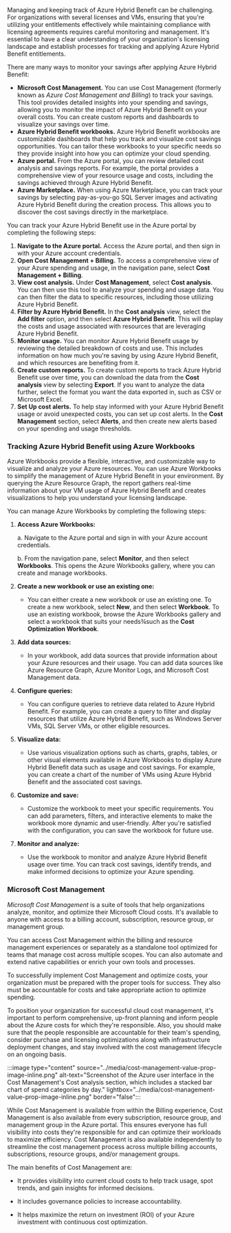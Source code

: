 Managing and keeping track of Azure Hybrid Benefit can be challenging. For organizations with several licenses and VMs, ensuring that you're utilizing your entitlements effectively while maintaining compliance with licensing agreements requires careful monitoring and management. It's essential to have a clear understanding of your organization's licensing landscape and establish processes for tracking and applying Azure Hybrid Benefit entitlements.

There are many ways to monitor your savings after applying Azure Hybrid Benefit:

- **Microsoft Cost Management.** You can use Cost Management (formerly known as *Azure Cost Management and Billing*) to track your savings. This tool provides detailed insights into your spending and savings, allowing you to monitor the impact of Azure Hybrid Benefit on your overall costs. You can create custom reports and dashboards to visualize your savings over time.
- **Azure Hybrid Benefit workbooks.** Azure Hybrid Benefit workbooks are customizable dashboards that help you track and visualize cost savings opportunities. You can tailor these workbooks to your specific needs so they provide insight into how you can optimize your cloud spending.
- **Azure portal.** From the Azure portal, you can review detailed cost analysis and savings reports. For example, the portal provides a comprehensive view of your resource usage and costs, including the savings achieved through Azure Hybrid Benefit.
- **Azure Marketplace.** When using Azure Marketplace, you can track your savings by selecting pay-as-you-go SQL Server images and activating Azure Hybrid Benefit during the creation process. This allows you to discover the cost savings directly in the marketplace.

You can track your Azure Hybrid Benefit use in the Azure portal by completing the following steps:

1. **Navigate to the Azure portal.** Access the Azure portal, and then sign in with your Azure account credentials.
1. **Open Cost Management + Billing.** To access a comprehensive view of your Azure spending and usage, in the navigation pane, select **Cost Management + Billing**.
1. **View cost analysis.** Under **Cost Management**, select **Cost analysis**. You can then use this tool to analyze your spending and usage data. You can then filter the data to specific resources, including those utilizing Azure Hybrid Benefit.
1. **Filter by Azure Hybrid Benefit.** In the **Cost analysis** view, select the **Add filter** option, and then select **Azure Hybrid Benefit**. This will display the costs and usage associated with resources that are leveraging Azure Hybrid Benefit.
1. **Monitor usage.** You can monitor Azure Hybrid Benefit usage by reviewing the detailed breakdown of costs and use. This includes information on how much you're saving by using Azure Hybrid Benefit, and which resources are benefiting from it.
1. **Create custom reports.** To create custom reports to track Azure Hybrid Benefit use over time, you can download the data from the **Cost analysis** view by selecting **Export**. If you want to analyze the data further, select the format you want the data exported in, such as CSV or Microsoft Excel.
1. **Set Up cost alerts.** To help stay informed with your Azure Hybrid Benefit usage or avoid unexpected costs, you can set up cost alerts. In the **Cost Management** section, select **Alerts**, and then create new alerts based on your spending and usage thresholds.

### Tracking Azure Hybrid Benefit using Azure Workbooks

Azure Workbooks provide a flexible, interactive, and customizable way to visualize and analyze your Azure resources. You can use Azure Workbooks to simplify the management of Azure Hybrid Benefit in your environment. By querying the Azure Resource Graph, the report gathers real-time information about your VM usage of Azure Hybrid Benefit and creates visualizations to help you understand your licensing landscape.

You can manage Azure Workbooks by completing the following steps:

1. **Access Azure Workbooks:**

    a. Navigate to the Azure portal and sign in with your Azure account credentials.

    b. From the navigation pane, select **Monitor**, and then select **Workbooks**. This opens the Azure Workbooks gallery, where you can create and manage workbooks.

1. **Create a new workbook or use an existing one:**
   - You can either create a new workbook or use an existing one. To create a new workbook, select **New**, and then select **Workbook**. To use an existing workbook, browse the Azure Workbooks gallery and select a workbook that suits your needs¾such as the **Cost Optimization Workbook**.

1. **Add data sources:**
    - In your workbook, add data sources that provide information about your Azure resources and their usage. You can add data sources like Azure Resource Graph, Azure Monitor Logs, and Microsoft Cost Management data.

1. **Configure queries:**
    - You can configure queries to retrieve data related to Azure Hybrid Benefit. For example, you can create a query to filter and display resources that utilize Azure Hybrid Benefit, such as Windows Server VMs, SQL Server VMs, or other eligible resources.

1. **Visualize data:**
    - Use various visualization options such as charts, graphs, tables, or other visual elements available in Azure Workbooks to display Azure Hybrid Benefit data such as usage and cost savings. For example, you can create a chart of the number of VMs using Azure Hybrid Benefit and the associated cost savings.

1. **Customize and save:**
    - Customize the workbook to meet your specific requirements. You can add parameters, filters, and interactive elements to make the workbook more dynamic and user-friendly. After you're satisfied with the configuration, you can save the workbook for future use.

1. **Monitor and analyze:**
    - Use the workbook to monitor and analyze Azure Hybrid Benefit usage over time. You can track cost savings, identify trends, and make informed decisions to optimize your Azure spending.

### Microsoft Cost Management

*Microsoft Cost Management* is a suite of tools that help organizations analyze, monitor, and optimize their Microsoft Cloud costs. It's available to anyone with access to a billing account, subscription, resource group, or management group.

You can access Cost Management within the billing and resource management experiences or separately as a standalone tool optimized for teams that manage cost across multiple scopes. You can also automate and extend native capabilities or enrich your own tools and processes.

To successfully implement Cost Management and optimize costs, your organization must be prepared with the proper tools for success. They also must be accountable for costs and take appropriate action to optimize spending.

To position your organization for successful cloud cost management, it's important to perform comprehensive, up-front planning and inform people about the Azure costs for which they're responsible. Also, you should make sure that the people responsible are accountable for their team's spending, consider purchase and licensing optimizations along with infrastructure deployment changes, and stay involved with the cost management lifecycle on an ongoing basis.

:::image type="content" source="../media/cost-management-value-prop-image-inline.png" alt-text="Screenshot of the Azure user interface in the Cost Management's Cost analysis section, which includes a stacked bar chart of spend categories by day." lightbox="../media/cost-management-value-prop-image-inline.png" border="false":::

While Cost Management is available from within the Billing experience, Cost Management is also available from every subscription, resource group, and management group in the Azure portal. This ensures everyone has full visibility into costs they're responsible for and can optimize their workloads to maximize efficiency. Cost Management is also available independently to streamline the cost management process across multiple billing accounts, subscriptions, resource groups, and/or management groups.

The main benefits of Cost Management are:

- It provides visibility into current cloud costs to help track usage, spot trends, and gain insights for informed decisions.

- It includes governance policies to increase accountability.

- It helps maximize the return on investment (ROI) of your Azure investment with continuous cost optimization.
